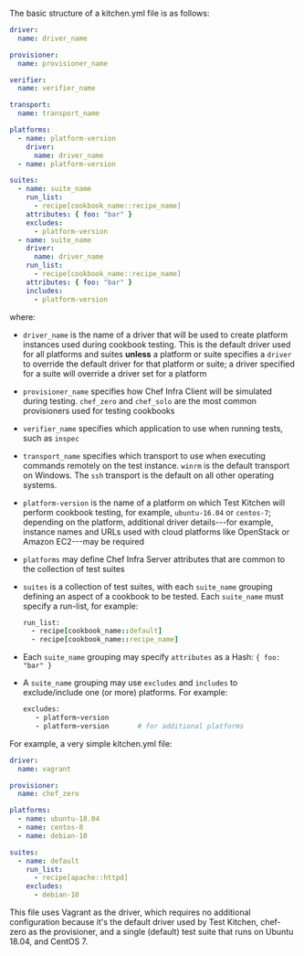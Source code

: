 The basic structure of a kitchen.yml file is as follows:

```yaml
driver:
  name: driver_name

provisioner:
  name: provisioner_name

verifier:
  name: verifier_name

transport:
  name: transport_name

platforms:
  - name: platform-version
    driver:
      name: driver_name
  - name: platform-version

suites:
  - name: suite_name
    run_list:
      - recipe[cookbook_name::recipe_name]
    attributes: { foo: "bar" }
    excludes:
      - platform-version
  - name: suite_name
    driver:
      name: driver_name
    run_list:
      - recipe[cookbook_name::recipe_name]
    attributes: { foo: "bar" }
    includes:
      - platform-version
```

where:

-   `driver_name` is the name of a driver that will be used to create
    platform instances used during cookbook testing. This is the default
    driver used for all platforms and suites **unless** a platform or
    suite specifies a `driver` to override the default driver for that
    platform or suite; a driver specified for a suite will override a
    driver set for a platform

-   `provisioner_name` specifies how Chef Infra Client will be simulated
    during testing. `chef_zero` and `chef_solo` are the most common
    provisioners used for testing cookbooks

-   `verifier_name` specifies which application to use when running
    tests, such as `inspec`

-   `transport_name` specifies which transport to use when executing
    commands remotely on the test instance. `winrm` is the default
    transport on Windows. The `ssh` transport is the default on all
    other operating systems.

-   `platform-version` is the name of a platform on which Test Kitchen
    will perform cookbook testing, for example, `ubuntu-16.04` or
    `centos-7`; depending on the platform, additional driver
    details---for example, instance names and URLs used with cloud
    platforms like OpenStack or Amazon EC2---may be required

-   `platforms` may define Chef Infra Server attributes that are common
    to the collection of test suites

-   `suites` is a collection of test suites, with each `suite_name`
    grouping defining an aspect of a cookbook to be tested. Each
    `suite_name` must specify a run-list, for example:

    ```ruby
    run_list:
      - recipe[cookbook_name::default]
      - recipe[cookbook_name::recipe_name]
    ```

-   Each `suite_name` grouping may specify `attributes` as a Hash:
    `{ foo: "bar" }`

-   A `suite_name` grouping may use `excludes` and `includes` to
    exclude/include one (or more) platforms. For example:

    ```ruby
    excludes:
       - platform-version
       - platform-version       # for additional platforms
    ```

For example, a very simple kitchen.yml file:

```yaml
driver:
  name: vagrant

provisioner:
  name: chef_zero

platforms:
  - name: ubuntu-18.04
  - name: centos-8
  - name: debian-10

suites:
  - name: default
    run_list:
      - recipe[apache::httpd]
    excludes:
      - debian-10
```

This file uses Vagrant as the driver, which requires no additional
configuration because it's the default driver used by Test Kitchen,
chef-zero as the provisioner, and a single (default) test suite that
runs on Ubuntu 18.04, and CentOS 7.
